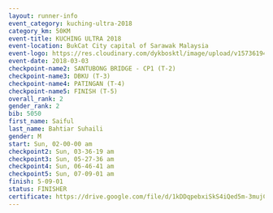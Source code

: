 ```yaml
--- 
layout: runner-info 
event_category: kuching-ultra-2018 
category_km: 50KM 
event-title: KUCHING ULTRA 2018 
event-location: BukCat City capital of Sarawak Malaysia 
event-logo: https://res.cloudinary.com/dykbosktl/image/upload/v1573619473/Logo/kuching-ultra-2018-logo_tlpvm5.png 
event-date: 2018-03-03 
checkpoint-name2: SANTUBONG BRIDGE - CP1 (T-2) 
checkpoint-name3: DBKU (T-3) 
checkpoint-name4: PATINGAN (T-4) 
checkpoint-name5: FINISH (T-5) 
overall_rank: 2
gender_rank: 2
bib: 5050
first_name: Saiful
last_name: Bahtiar Suhaili
gender: M
start: Sun, 02-00-00 am
checkpoint2: Sun, 03-36-19 am
checkpoint3: Sun, 05-27-36 am
checkpoint4: Sun, 06-46-41 am
checkpoint5: Sun, 07-09-01 am
finish: 5-09-01
status: FINISHER
certificate: https://drive.google.com/file/d/1kDDqpebxiSkS4iQed5m-3mujCwp6LuW/view?usp=sharing","CERTIFICATE")
--- 
```

